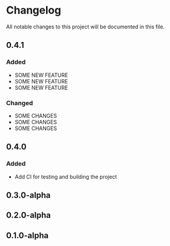 # Changelog

All notable changes to this project will be documented in this file.

## 0.4.1
### Added
- SOME NEW FEATURE
- SOME NEW FEATURE
- SOME NEW FEATURE

### Changed
- SOME CHANGES
- SOME CHANGES
- SOME CHANGES

## 0.4.0
### Added
- Add CI for testing and building the project

## 0.3.0-alpha

## 0.2.0-alpha

## 0.1.0-alpha
